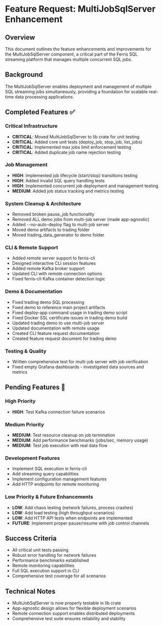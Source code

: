 # Feature Request: MultiJobSqlServer Enhancement

## Overview
This document outlines the feature enhancements and improvements for the MultiJobSqlServer component, a critical part of the Ferris SQL streaming platform that manages multiple concurrent SQL jobs.

## Background
The MultiJobSqlServer enables deployment and management of multiple SQL streaming jobs simultaneously, providing a foundation for scalable real-time data processing applications.

## Completed Features ✅

### Critical Infrastructure
- **CRITICAL**: Moved MultiJobSqlServer to lib crate for unit testing
- **CRITICAL**: Added core unit tests (deploy_job, stop_job, list_jobs)
- **CRITICAL**: Implemented max jobs limit enforcement testing
- **CRITICAL**: Added duplicate job name rejection testing

### Job Management
- **HIGH**: Implemented job lifecycle (start/stop) transitions testing
- **HIGH**: Added invalid SQL query handling tests
- **HIGH**: Implemented concurrent job deployment and management testing
- **MEDIUM**: Added job status tracking and metrics testing

### System Cleanup & Architecture
- Removed broken pause_job functionality
- Removed ALL demo jobs from multi-job server (made app-agnostic)
- Added --no-auto-deploy flag to multi-job server
- Moved demo artifacts to trading folder
- Moved trading_data_generator to demo folder

### CLI & Remote Support
- Added remote server support to ferris-cli
- Designed interactive CLI session features
- Added remote Kafka broker support
- Updated CLI with remote connection options
- Fixed ferris-cli Kafka container detection logic

### Demo & Documentation
- Fixed trading demo SQL processing
- Fixed demo to reference main project artifacts
- Fixed deploy-app command usage in trading demo script
- Fixed Docker SSL certificate issues in trading demo build
- Updated trading demo to use multi-job server
- Updated documentation with remote usage
- Created CLI feature request documentation
- Created feature request document for trading demo

### Testing & Quality
- Written comprehensive test for multi-job server with job verification
- Fixed empty Grafana dashboards - investigated data sources and metrics

## Pending Features 🔄

### High Priority
- **HIGH**: Test Kafka connection failure scenarios

### Medium Priority
- **MEDIUM**: Test resource cleanup on job termination
- **MEDIUM**: Add performance benchmarks (jobs/sec, memory usage)
- **MEDIUM**: Test job execution with real data flow

### Development Features
- Implement SQL execution in ferris-cli
- Add streaming query capabilities
- Implement configuration management features
- Add HTTP endpoints for remote monitoring

### Low Priority & Future Enhancements
- **LOW**: Add chaos testing (network failures, process crashes)
- **LOW**: Add load testing (high throughput scenarios)
- **LOW**: Add HTTP API tests when endpoints are implemented
- **FUTURE**: Implement proper pause/resume with job control channels

## Success Criteria
- All critical unit tests passing
- Robust error handling for network failures
- Performance benchmarks established
- Remote monitoring capabilities
- Full SQL execution support in CLI
- Comprehensive test coverage for all scenarios

## Technical Notes
- MultiJobSqlServer is now properly testable in lib crate
- App-agnostic design allows for flexible deployment scenarios
- Remote connection support enables distributed deployments
- Comprehensive test suite ensures reliability and stability